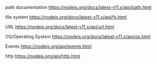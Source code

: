 path documentation
https://nodejs.org/docs/latest-v11.x/api/path.html

file system
https://nodejs.org/docs/latest-v11.x/api/fs.html

URL
https://nodejs.org/docs/latest-v11.x/api/url.html

OS/Operating System
https://nodejs.org/docs/latest-v11.x/api/os.html

Events
https://nodejs.org/api/events.html

http
https://nodejs.org/api/http.html
